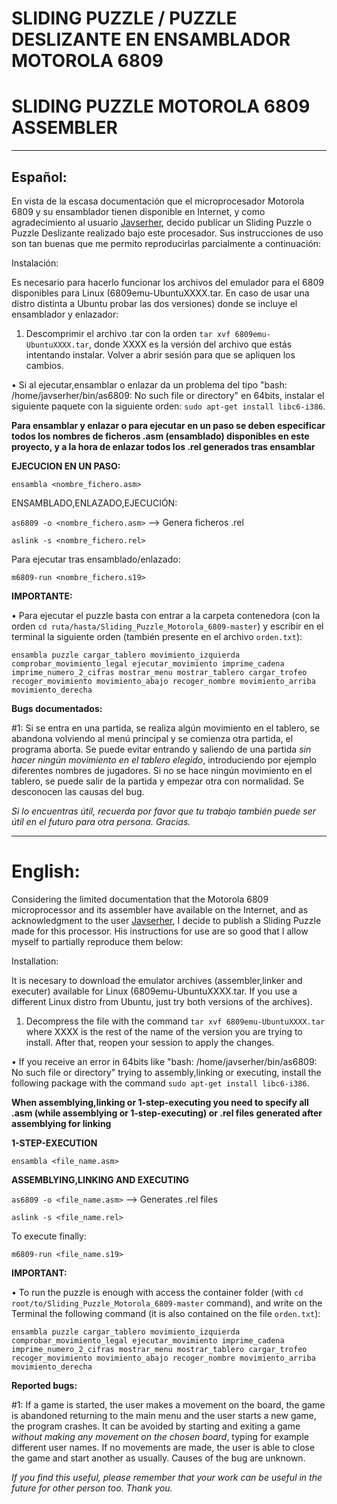 # SLIDING PUZZLE / PUZZLE DESLIZANTE EN ENSAMBLADOR MOTOROLA 6809
# SLIDING PUZZLE MOTOROLA 6809 ASSEMBLER

***

## Español:

En vista de la escasa documentación que el microprocesador Motorola 6809 y su ensamblador tienen disponible en Internet, y como agradecimiento al usuario [Javserher](https://github.com/javserher/), decido publicar un Sliding Puzzle o Puzzle Deslizante realizado bajo este procesador. Sus instrucciones de uso son tan buenas que me permito reproducirlas parcialmente a continuación:

Instalación:

Es necesario para hacerlo funcionar los archivos del emulador para el 6809 disponibles para Linux (6809emu-UbuntuXXXX.tar. En caso de usar una distro distinta a Ubuntu probar las dos versiones) donde se incluye el ensamblador y enlazador:

1. Descomprimir el archivo .tar con la orden `tar xvf 6809emu-UbuntuXXXX.tar`, donde XXXX es la versión del archivo que estás intentando instalar. Volver a abrir sesión para que se apliquen los cambios.

• Si al ejecutar,ensamblar o enlazar da un problema del tipo "bash: /home/javserher/bin/as6809: No such file or directory" en 64bits, instalar el siguiente paquete con la siguiente orden: `sudo apt-get install libc6-i386`.

**Para ensamblar y enlazar o para ejecutar en un paso se deben especificar todos los nombres de ficheros .asm (ensamblado) disponibles en este proyecto, y a la hora de enlazar todos los .rel generados tras ensamblar**

**EJECUCION EN UN PASO:**

`ensambla <nombre_fichero.asm>`

ENSAMBLADO,ENLAZADO,EJECUCIÓN:

`as6809 -o <nombre_fichero.asm>` --> Genera ficheros .rel

`aslink -s <nombre_fichero.rel>`

Para ejecutar tras ensamblado/enlazado:

`m6809-run <nombre_fichero.s19>`

**IMPORTANTE:**

• Para ejecutar el puzzle basta con entrar a la carpeta contenedora (con la orden `cd ruta/hasta/Sliding_Puzzle_Motorola_6809-master`) y escribir en el terminal la siguiente orden (también presente en el archivo `orden.txt`):

`ensambla puzzle cargar_tablero movimiento_izquierda comprobar_movimiento_legal ejecutar_movimiento imprime_cadena imprime_numero_2_cifras mostrar_menu mostrar_tablero cargar_trofeo recoger_movimiento movimiento_abajo recoger_nombre movimiento_arriba movimiento_derecha`

**Bugs documentados:**

 #1: Si se entra en una partida, se realiza algún movimiento en el tablero, se abandona volviendo al menú principal y se comienza otra partida, el programa aborta. Se puede evitar entrando y saliendo de una partida *sin hacer ningún movimiento en el tablero elegido*, introduciendo por ejemplo diferentes nombres de jugadores. Si no se hace ningún movimiento en el tablero, se puede salir de la partida y empezar otra con normalidad. Se desconocen las causas del bug.

*Si lo encuentras útil, recuerda por favor que tu trabajo también puede ser útil en el futuro para otra persona. Gracias.*

***

# English:

Considering the limited documentation that the Motorola 6809 microprocessor and its assembler have available on the Internet, and as acknowledgment to the user [Javserher](https://github.com/javserher/), I decide to publish a Sliding Puzzle made for this processor. His instructions for use are so good that I allow myself to partially reproduce them below:

Installation:

It is necesary to download the emulator archives (assembler,linker and executer) available for Linux (6809emu-UbuntuXXXX.tar. If you use a different Linux distro from Ubuntu, just try both versions of the archives).

1. Decompress the file with the command `tar xvf 6809emu-UbuntuXXXX.tar` where XXXX is the rest of the name of the version you are trying to install. After that, reopen your session to apply the changes.

• If you receive an error in 64bits like "bash: /home/javserher/bin/as6809: No such file or directory" trying to assembly,linking or executing, install the following package with the command `sudo apt-get install libc6-i386`.

**When assemblying,linking or 1-step-executing you need to specify all .asm (while assemblying or 1-step-executing) or .rel files generated after assemblying for linking**

**1-STEP-EXECUTION**

`ensambla <file_name.asm>`

**ASSEMBLYING,LINKING AND EXECUTING**

`as6809 -o <file_name.asm>` --> Generates .rel files

`aslink -s <file_name.rel>`

To execute finally:

`m6809-run <file_name.s19>`

**IMPORTANT:**

• To run the puzzle is enough with access the container folder (with `cd root/to/Sliding_Puzzle_Motorola_6809-master` command), and write on the Terminal the following command (it is also contained on the file `orden.txt`):

`ensambla puzzle cargar_tablero movimiento_izquierda comprobar_movimiento_legal ejecutar_movimiento imprime_cadena imprime_numero_2_cifras mostrar_menu mostrar_tablero cargar_trofeo recoger_movimiento movimiento_abajo recoger_nombre movimiento_arriba movimiento_derecha`

**Reported bugs:**

 #1: If a game is started, the user makes a movement on the board, the game is abandoned returning to the main menu and the user starts a new game, the program crashes. It can be avoided by starting and exiting a game *without making any movement on the chosen board*, typing for example different user names. If no movements are made, the user is able to close the game and start another as usually. Causes of the bug are unknown.

*If you find this useful, please remember that your work can be useful in the future for other person too. Thank you.*
